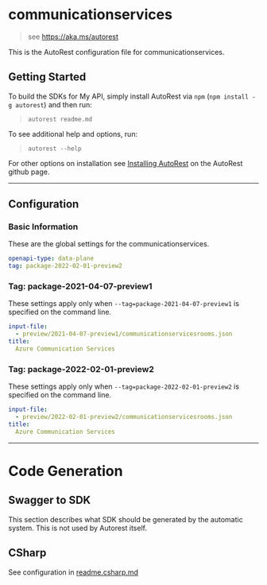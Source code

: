 # communicationservices

> see https://aka.ms/autorest

This is the AutoRest configuration file for communicationservices.

## Getting Started

To build the SDKs for My API, simply install AutoRest via `npm` (`npm install -g autorest`) and then run:

> `autorest readme.md`

To see additional help and options, run:

> `autorest --help`

For other options on installation see [Installing AutoRest](https://aka.ms/autorest/install) on the AutoRest github page.

---

## Configuration

### Basic Information

These are the global settings for the communicationservices.

```yaml
openapi-type: data-plane
tag: package-2022-02-01-preview2
```

### Tag: package-2021-04-07-preview1

These settings apply only when `--tag=package-2021-04-07-preview1` is specified on the command line.

```yaml $(tag) == 'package-2021-04-07-preview1'
input-file:
  - preview/2021-04-07-preview1/communicationservicesrooms.json
title:
  Azure Communication Services
```

### Tag: package-2022-02-01-preview2

These settings apply only when `--tag=package-2022-02-01-preview2` is specified on the command line.

```yaml $(tag) == 'package-2022-02-01-preview2'
input-file:
  - preview/2022-02-01-preview2/communicationservicesrooms.json
title:
  Azure Communication Services
```

---

# Code Generation

## Swagger to SDK

This section describes what SDK should be generated by the automatic system.
This is not used by Autorest itself.


## CSharp

See configuration in [readme.csharp.md](./readme.csharp.md)
